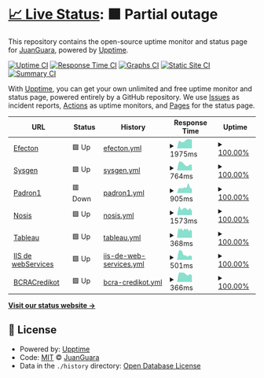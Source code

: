 # [📈 Live Status](https://juanguara.github.io/upptime): <!--live status--> **🟧 Partial outage**

This repository contains the open-source uptime monitor and status page for [JuanGuara](https://juanguara.github.io/upptime), powered by [Upptime](https://github.com/upptime/upptime).

[![Uptime CI](https://github.com/juanguara/upptime/workflows/Uptime%20CI/badge.svg)](https://github.com/juanguara/upptime/actions?query=workflow%3A%22Uptime+CI%22)
[![Response Time CI](https://github.com/juanguara/upptime/workflows/Response%20Time%20CI/badge.svg)](https://github.com/juanguara/upptime/actions?query=workflow%3A%22Response+Time+CI%22)
[![Graphs CI](https://github.com/juanguara/upptime/workflows/Graphs%20CI/badge.svg)](https://github.com/juanguara/upptime/actions?query=workflow%3A%22Graphs+CI%22)
[![Static Site CI](https://github.com/juanguara/upptime/workflows/Static%20Site%20CI/badge.svg)](https://github.com/juanguara/upptime/actions?query=workflow%3A%22Static+Site+CI%22)
[![Summary CI](https://github.com/juanguara/upptime/workflows/Summary%20CI/badge.svg)](https://github.com/juanguara/upptime/actions?query=workflow%3A%22Summary+CI%22)

With [Upptime](https://upptime.js.org), you can get your own unlimited and free uptime monitor and status page, powered entirely by a GitHub repository. We use [Issues](https://github.com/juanguara/upptime/issues) as incident reports, [Actions](https://github.com/juanguara/upptime/actions) as uptime monitors, and [Pages](https://juanguara.github.io/upptime) for the status page.

<!--start: status pages-->
<!-- This summary is generated by Upptime (https://github.com/upptime/upptime) -->
<!-- Do not edit this manually, your changes will be overwritten -->
<!-- prettier-ignore -->
| URL | Status | History | Response Time | Uptime |
| --- | ------ | ------- | ------------- | ------ |
| <img alt="" src="https://favicons.githubusercontent.com/prestamo.efecton.com.ar" height="13"> [Efecton](https://prestamo.efecton.com.ar) | 🟩 Up | [efecton.yml](https://github.com/juanguara/upptime/commits/HEAD/history/efecton.yml) | <details><summary><img alt="Response time graph" src="./graphs/efecton/response-time-week.png" height="20"> 1975ms</summary><br><a href="https://juanguara.github.io/upptime/history/efecton"><img alt="Response time 1879" src="https://img.shields.io/endpoint?url=https%3A%2F%2Fraw.githubusercontent.com%2Fjuanguara%2Fupptime%2FHEAD%2Fapi%2Fefecton%2Fresponse-time.json"></a><br><a href="https://juanguara.github.io/upptime/history/efecton"><img alt="24-hour response time 2197" src="https://img.shields.io/endpoint?url=https%3A%2F%2Fraw.githubusercontent.com%2Fjuanguara%2Fupptime%2FHEAD%2Fapi%2Fefecton%2Fresponse-time-day.json"></a><br><a href="https://juanguara.github.io/upptime/history/efecton"><img alt="7-day response time 1975" src="https://img.shields.io/endpoint?url=https%3A%2F%2Fraw.githubusercontent.com%2Fjuanguara%2Fupptime%2FHEAD%2Fapi%2Fefecton%2Fresponse-time-week.json"></a><br><a href="https://juanguara.github.io/upptime/history/efecton"><img alt="30-day response time 2035" src="https://img.shields.io/endpoint?url=https%3A%2F%2Fraw.githubusercontent.com%2Fjuanguara%2Fupptime%2FHEAD%2Fapi%2Fefecton%2Fresponse-time-month.json"></a><br><a href="https://juanguara.github.io/upptime/history/efecton"><img alt="1-year response time 1879" src="https://img.shields.io/endpoint?url=https%3A%2F%2Fraw.githubusercontent.com%2Fjuanguara%2Fupptime%2FHEAD%2Fapi%2Fefecton%2Fresponse-time-year.json"></a></details> | <details><summary><a href="https://juanguara.github.io/upptime/history/efecton">100.00%</a></summary><a href="https://juanguara.github.io/upptime/history/efecton"><img alt="All-time uptime 100.00%" src="https://img.shields.io/endpoint?url=https%3A%2F%2Fraw.githubusercontent.com%2Fjuanguara%2Fupptime%2FHEAD%2Fapi%2Fefecton%2Fuptime.json"></a><br><a href="https://juanguara.github.io/upptime/history/efecton"><img alt="24-hour uptime 100.00%" src="https://img.shields.io/endpoint?url=https%3A%2F%2Fraw.githubusercontent.com%2Fjuanguara%2Fupptime%2FHEAD%2Fapi%2Fefecton%2Fuptime-day.json"></a><br><a href="https://juanguara.github.io/upptime/history/efecton"><img alt="7-day uptime 100.00%" src="https://img.shields.io/endpoint?url=https%3A%2F%2Fraw.githubusercontent.com%2Fjuanguara%2Fupptime%2FHEAD%2Fapi%2Fefecton%2Fuptime-week.json"></a><br><a href="https://juanguara.github.io/upptime/history/efecton"><img alt="30-day uptime 100.00%" src="https://img.shields.io/endpoint?url=https%3A%2F%2Fraw.githubusercontent.com%2Fjuanguara%2Fupptime%2FHEAD%2Fapi%2Fefecton%2Fuptime-month.json"></a><br><a href="https://juanguara.github.io/upptime/history/efecton"><img alt="1-year uptime 100.00%" src="https://img.shields.io/endpoint?url=https%3A%2F%2Fraw.githubusercontent.com%2Fjuanguara%2Fupptime%2FHEAD%2Fapi%2Fefecton%2Fuptime-year.json"></a></details>
| <img alt="" src="https://favicons.githubusercontent.com/sms.cooperativacredikot.com.ar" height="13"> [Sysgen](http://sms.cooperativacredikot.com.ar/hgesmedmain.aspx) | 🟩 Up | [sysgen.yml](https://github.com/juanguara/upptime/commits/HEAD/history/sysgen.yml) | <details><summary><img alt="Response time graph" src="./graphs/sysgen/response-time-week.png" height="20"> 764ms</summary><br><a href="https://juanguara.github.io/upptime/history/sysgen"><img alt="Response time 986" src="https://img.shields.io/endpoint?url=https%3A%2F%2Fraw.githubusercontent.com%2Fjuanguara%2Fupptime%2FHEAD%2Fapi%2Fsysgen%2Fresponse-time.json"></a><br><a href="https://juanguara.github.io/upptime/history/sysgen"><img alt="24-hour response time 642" src="https://img.shields.io/endpoint?url=https%3A%2F%2Fraw.githubusercontent.com%2Fjuanguara%2Fupptime%2FHEAD%2Fapi%2Fsysgen%2Fresponse-time-day.json"></a><br><a href="https://juanguara.github.io/upptime/history/sysgen"><img alt="7-day response time 764" src="https://img.shields.io/endpoint?url=https%3A%2F%2Fraw.githubusercontent.com%2Fjuanguara%2Fupptime%2FHEAD%2Fapi%2Fsysgen%2Fresponse-time-week.json"></a><br><a href="https://juanguara.github.io/upptime/history/sysgen"><img alt="30-day response time 983" src="https://img.shields.io/endpoint?url=https%3A%2F%2Fraw.githubusercontent.com%2Fjuanguara%2Fupptime%2FHEAD%2Fapi%2Fsysgen%2Fresponse-time-month.json"></a><br><a href="https://juanguara.github.io/upptime/history/sysgen"><img alt="1-year response time 986" src="https://img.shields.io/endpoint?url=https%3A%2F%2Fraw.githubusercontent.com%2Fjuanguara%2Fupptime%2FHEAD%2Fapi%2Fsysgen%2Fresponse-time-year.json"></a></details> | <details><summary><a href="https://juanguara.github.io/upptime/history/sysgen">100.00%</a></summary><a href="https://juanguara.github.io/upptime/history/sysgen"><img alt="All-time uptime 99.95%" src="https://img.shields.io/endpoint?url=https%3A%2F%2Fraw.githubusercontent.com%2Fjuanguara%2Fupptime%2FHEAD%2Fapi%2Fsysgen%2Fuptime.json"></a><br><a href="https://juanguara.github.io/upptime/history/sysgen"><img alt="24-hour uptime 100.00%" src="https://img.shields.io/endpoint?url=https%3A%2F%2Fraw.githubusercontent.com%2Fjuanguara%2Fupptime%2FHEAD%2Fapi%2Fsysgen%2Fuptime-day.json"></a><br><a href="https://juanguara.github.io/upptime/history/sysgen"><img alt="7-day uptime 100.00%" src="https://img.shields.io/endpoint?url=https%3A%2F%2Fraw.githubusercontent.com%2Fjuanguara%2Fupptime%2FHEAD%2Fapi%2Fsysgen%2Fuptime-week.json"></a><br><a href="https://juanguara.github.io/upptime/history/sysgen"><img alt="30-day uptime 99.92%" src="https://img.shields.io/endpoint?url=https%3A%2F%2Fraw.githubusercontent.com%2Fjuanguara%2Fupptime%2FHEAD%2Fapi%2Fsysgen%2Fuptime-month.json"></a><br><a href="https://juanguara.github.io/upptime/history/sysgen"><img alt="1-year uptime 99.95%" src="https://img.shields.io/endpoint?url=https%3A%2F%2Fraw.githubusercontent.com%2Fjuanguara%2Fupptime%2FHEAD%2Fapi%2Fsysgen%2Fuptime-year.json"></a></details>
| <img alt="" src="https://favicons.githubusercontent.com/padronbcra.dyndns.info" height="13"> [Padron1](http://padronbcra.dyndns.info:9999/aconsultapaws.aspx?WSDL) | 🟥 Down | [padron1.yml](https://github.com/juanguara/upptime/commits/HEAD/history/padron1.yml) | <details><summary><img alt="Response time graph" src="./graphs/padron1/response-time-week.png" height="20"> 905ms</summary><br><a href="https://juanguara.github.io/upptime/history/padron1"><img alt="Response time 766" src="https://img.shields.io/endpoint?url=https%3A%2F%2Fraw.githubusercontent.com%2Fjuanguara%2Fupptime%2FHEAD%2Fapi%2Fpadron1%2Fresponse-time.json"></a><br><a href="https://juanguara.github.io/upptime/history/padron1"><img alt="24-hour response time 675" src="https://img.shields.io/endpoint?url=https%3A%2F%2Fraw.githubusercontent.com%2Fjuanguara%2Fupptime%2FHEAD%2Fapi%2Fpadron1%2Fresponse-time-day.json"></a><br><a href="https://juanguara.github.io/upptime/history/padron1"><img alt="7-day response time 905" src="https://img.shields.io/endpoint?url=https%3A%2F%2Fraw.githubusercontent.com%2Fjuanguara%2Fupptime%2FHEAD%2Fapi%2Fpadron1%2Fresponse-time-week.json"></a><br><a href="https://juanguara.github.io/upptime/history/padron1"><img alt="30-day response time 837" src="https://img.shields.io/endpoint?url=https%3A%2F%2Fraw.githubusercontent.com%2Fjuanguara%2Fupptime%2FHEAD%2Fapi%2Fpadron1%2Fresponse-time-month.json"></a><br><a href="https://juanguara.github.io/upptime/history/padron1"><img alt="1-year response time 766" src="https://img.shields.io/endpoint?url=https%3A%2F%2Fraw.githubusercontent.com%2Fjuanguara%2Fupptime%2FHEAD%2Fapi%2Fpadron1%2Fresponse-time-year.json"></a></details> | <details><summary><a href="https://juanguara.github.io/upptime/history/padron1">100.00%</a></summary><a href="https://juanguara.github.io/upptime/history/padron1"><img alt="All-time uptime 99.65%" src="https://img.shields.io/endpoint?url=https%3A%2F%2Fraw.githubusercontent.com%2Fjuanguara%2Fupptime%2FHEAD%2Fapi%2Fpadron1%2Fuptime.json"></a><br><a href="https://juanguara.github.io/upptime/history/padron1"><img alt="24-hour uptime 99.99%" src="https://img.shields.io/endpoint?url=https%3A%2F%2Fraw.githubusercontent.com%2Fjuanguara%2Fupptime%2FHEAD%2Fapi%2Fpadron1%2Fuptime-day.json"></a><br><a href="https://juanguara.github.io/upptime/history/padron1"><img alt="7-day uptime 100.00%" src="https://img.shields.io/endpoint?url=https%3A%2F%2Fraw.githubusercontent.com%2Fjuanguara%2Fupptime%2FHEAD%2Fapi%2Fpadron1%2Fuptime-week.json"></a><br><a href="https://juanguara.github.io/upptime/history/padron1"><img alt="30-day uptime 99.65%" src="https://img.shields.io/endpoint?url=https%3A%2F%2Fraw.githubusercontent.com%2Fjuanguara%2Fupptime%2FHEAD%2Fapi%2Fpadron1%2Fuptime-month.json"></a><br><a href="https://juanguara.github.io/upptime/history/padron1"><img alt="1-year uptime 99.65%" src="https://img.shields.io/endpoint?url=https%3A%2F%2Fraw.githubusercontent.com%2Fjuanguara%2Fupptime%2FHEAD%2Fapi%2Fpadron1%2Fuptime-year.json"></a></details>
| <img alt="" src="https://favicons.githubusercontent.com/ws02.nosis.com" height="13"> [Nosis](https://ws02.nosis.com/soap11) | 🟩 Up | [nosis.yml](https://github.com/juanguara/upptime/commits/HEAD/history/nosis.yml) | <details><summary><img alt="Response time graph" src="./graphs/nosis/response-time-week.png" height="20"> 1573ms</summary><br><a href="https://juanguara.github.io/upptime/history/nosis"><img alt="Response time 1639" src="https://img.shields.io/endpoint?url=https%3A%2F%2Fraw.githubusercontent.com%2Fjuanguara%2Fupptime%2FHEAD%2Fapi%2Fnosis%2Fresponse-time.json"></a><br><a href="https://juanguara.github.io/upptime/history/nosis"><img alt="24-hour response time 1081" src="https://img.shields.io/endpoint?url=https%3A%2F%2Fraw.githubusercontent.com%2Fjuanguara%2Fupptime%2FHEAD%2Fapi%2Fnosis%2Fresponse-time-day.json"></a><br><a href="https://juanguara.github.io/upptime/history/nosis"><img alt="7-day response time 1573" src="https://img.shields.io/endpoint?url=https%3A%2F%2Fraw.githubusercontent.com%2Fjuanguara%2Fupptime%2FHEAD%2Fapi%2Fnosis%2Fresponse-time-week.json"></a><br><a href="https://juanguara.github.io/upptime/history/nosis"><img alt="30-day response time 1662" src="https://img.shields.io/endpoint?url=https%3A%2F%2Fraw.githubusercontent.com%2Fjuanguara%2Fupptime%2FHEAD%2Fapi%2Fnosis%2Fresponse-time-month.json"></a><br><a href="https://juanguara.github.io/upptime/history/nosis"><img alt="1-year response time 1639" src="https://img.shields.io/endpoint?url=https%3A%2F%2Fraw.githubusercontent.com%2Fjuanguara%2Fupptime%2FHEAD%2Fapi%2Fnosis%2Fresponse-time-year.json"></a></details> | <details><summary><a href="https://juanguara.github.io/upptime/history/nosis">100.00%</a></summary><a href="https://juanguara.github.io/upptime/history/nosis"><img alt="All-time uptime 100.00%" src="https://img.shields.io/endpoint?url=https%3A%2F%2Fraw.githubusercontent.com%2Fjuanguara%2Fupptime%2FHEAD%2Fapi%2Fnosis%2Fuptime.json"></a><br><a href="https://juanguara.github.io/upptime/history/nosis"><img alt="24-hour uptime 100.00%" src="https://img.shields.io/endpoint?url=https%3A%2F%2Fraw.githubusercontent.com%2Fjuanguara%2Fupptime%2FHEAD%2Fapi%2Fnosis%2Fuptime-day.json"></a><br><a href="https://juanguara.github.io/upptime/history/nosis"><img alt="7-day uptime 100.00%" src="https://img.shields.io/endpoint?url=https%3A%2F%2Fraw.githubusercontent.com%2Fjuanguara%2Fupptime%2FHEAD%2Fapi%2Fnosis%2Fuptime-week.json"></a><br><a href="https://juanguara.github.io/upptime/history/nosis"><img alt="30-day uptime 100.00%" src="https://img.shields.io/endpoint?url=https%3A%2F%2Fraw.githubusercontent.com%2Fjuanguara%2Fupptime%2FHEAD%2Fapi%2Fnosis%2Fuptime-month.json"></a><br><a href="https://juanguara.github.io/upptime/history/nosis"><img alt="1-year uptime 100.00%" src="https://img.shields.io/endpoint?url=https%3A%2F%2Fraw.githubusercontent.com%2Fjuanguara%2Fupptime%2FHEAD%2Fapi%2Fnosis%2Fuptime-year.json"></a></details>
| <img alt="" src="https://favicons.githubusercontent.com/200.10.100.224" height="13"> [Tableau](http://200.10.100.224:8000/) | 🟩 Up | [tableau.yml](https://github.com/juanguara/upptime/commits/HEAD/history/tableau.yml) | <details><summary><img alt="Response time graph" src="./graphs/tableau/response-time-week.png" height="20"> 368ms</summary><br><a href="https://juanguara.github.io/upptime/history/tableau"><img alt="Response time 374" src="https://img.shields.io/endpoint?url=https%3A%2F%2Fraw.githubusercontent.com%2Fjuanguara%2Fupptime%2FHEAD%2Fapi%2Ftableau%2Fresponse-time.json"></a><br><a href="https://juanguara.github.io/upptime/history/tableau"><img alt="24-hour response time 347" src="https://img.shields.io/endpoint?url=https%3A%2F%2Fraw.githubusercontent.com%2Fjuanguara%2Fupptime%2FHEAD%2Fapi%2Ftableau%2Fresponse-time-day.json"></a><br><a href="https://juanguara.github.io/upptime/history/tableau"><img alt="7-day response time 368" src="https://img.shields.io/endpoint?url=https%3A%2F%2Fraw.githubusercontent.com%2Fjuanguara%2Fupptime%2FHEAD%2Fapi%2Ftableau%2Fresponse-time-week.json"></a><br><a href="https://juanguara.github.io/upptime/history/tableau"><img alt="30-day response time 381" src="https://img.shields.io/endpoint?url=https%3A%2F%2Fraw.githubusercontent.com%2Fjuanguara%2Fupptime%2FHEAD%2Fapi%2Ftableau%2Fresponse-time-month.json"></a><br><a href="https://juanguara.github.io/upptime/history/tableau"><img alt="1-year response time 374" src="https://img.shields.io/endpoint?url=https%3A%2F%2Fraw.githubusercontent.com%2Fjuanguara%2Fupptime%2FHEAD%2Fapi%2Ftableau%2Fresponse-time-year.json"></a></details> | <details><summary><a href="https://juanguara.github.io/upptime/history/tableau">100.00%</a></summary><a href="https://juanguara.github.io/upptime/history/tableau"><img alt="All-time uptime 99.97%" src="https://img.shields.io/endpoint?url=https%3A%2F%2Fraw.githubusercontent.com%2Fjuanguara%2Fupptime%2FHEAD%2Fapi%2Ftableau%2Fuptime.json"></a><br><a href="https://juanguara.github.io/upptime/history/tableau"><img alt="24-hour uptime 100.00%" src="https://img.shields.io/endpoint?url=https%3A%2F%2Fraw.githubusercontent.com%2Fjuanguara%2Fupptime%2FHEAD%2Fapi%2Ftableau%2Fuptime-day.json"></a><br><a href="https://juanguara.github.io/upptime/history/tableau"><img alt="7-day uptime 100.00%" src="https://img.shields.io/endpoint?url=https%3A%2F%2Fraw.githubusercontent.com%2Fjuanguara%2Fupptime%2FHEAD%2Fapi%2Ftableau%2Fuptime-week.json"></a><br><a href="https://juanguara.github.io/upptime/history/tableau"><img alt="30-day uptime 99.96%" src="https://img.shields.io/endpoint?url=https%3A%2F%2Fraw.githubusercontent.com%2Fjuanguara%2Fupptime%2FHEAD%2Fapi%2Ftableau%2Fuptime-month.json"></a><br><a href="https://juanguara.github.io/upptime/history/tableau"><img alt="1-year uptime 99.97%" src="https://img.shields.io/endpoint?url=https%3A%2F%2Fraw.githubusercontent.com%2Fjuanguara%2Fupptime%2FHEAD%2Fapi%2Ftableau%2Fuptime-year.json"></a></details>
| <img alt="" src="https://favicons.githubusercontent.com/200.32.52.130" height="13"> [IIS de webServices](http://200.32.52.130:8088/hgesmedmain.aspx) | 🟩 Up | [iis-de-web-services.yml](https://github.com/juanguara/upptime/commits/HEAD/history/iis-de-web-services.yml) | <details><summary><img alt="Response time graph" src="./graphs/iis-de-web-services/response-time-week.png" height="20"> 501ms</summary><br><a href="https://juanguara.github.io/upptime/history/iis-de-web-services"><img alt="Response time 781" src="https://img.shields.io/endpoint?url=https%3A%2F%2Fraw.githubusercontent.com%2Fjuanguara%2Fupptime%2FHEAD%2Fapi%2Fiis-de-web-services%2Fresponse-time.json"></a><br><a href="https://juanguara.github.io/upptime/history/iis-de-web-services"><img alt="24-hour response time 305" src="https://img.shields.io/endpoint?url=https%3A%2F%2Fraw.githubusercontent.com%2Fjuanguara%2Fupptime%2FHEAD%2Fapi%2Fiis-de-web-services%2Fresponse-time-day.json"></a><br><a href="https://juanguara.github.io/upptime/history/iis-de-web-services"><img alt="7-day response time 501" src="https://img.shields.io/endpoint?url=https%3A%2F%2Fraw.githubusercontent.com%2Fjuanguara%2Fupptime%2FHEAD%2Fapi%2Fiis-de-web-services%2Fresponse-time-week.json"></a><br><a href="https://juanguara.github.io/upptime/history/iis-de-web-services"><img alt="30-day response time 761" src="https://img.shields.io/endpoint?url=https%3A%2F%2Fraw.githubusercontent.com%2Fjuanguara%2Fupptime%2FHEAD%2Fapi%2Fiis-de-web-services%2Fresponse-time-month.json"></a><br><a href="https://juanguara.github.io/upptime/history/iis-de-web-services"><img alt="1-year response time 781" src="https://img.shields.io/endpoint?url=https%3A%2F%2Fraw.githubusercontent.com%2Fjuanguara%2Fupptime%2FHEAD%2Fapi%2Fiis-de-web-services%2Fresponse-time-year.json"></a></details> | <details><summary><a href="https://juanguara.github.io/upptime/history/iis-de-web-services">100.00%</a></summary><a href="https://juanguara.github.io/upptime/history/iis-de-web-services"><img alt="All-time uptime 100.00%" src="https://img.shields.io/endpoint?url=https%3A%2F%2Fraw.githubusercontent.com%2Fjuanguara%2Fupptime%2FHEAD%2Fapi%2Fiis-de-web-services%2Fuptime.json"></a><br><a href="https://juanguara.github.io/upptime/history/iis-de-web-services"><img alt="24-hour uptime 100.00%" src="https://img.shields.io/endpoint?url=https%3A%2F%2Fraw.githubusercontent.com%2Fjuanguara%2Fupptime%2FHEAD%2Fapi%2Fiis-de-web-services%2Fuptime-day.json"></a><br><a href="https://juanguara.github.io/upptime/history/iis-de-web-services"><img alt="7-day uptime 100.00%" src="https://img.shields.io/endpoint?url=https%3A%2F%2Fraw.githubusercontent.com%2Fjuanguara%2Fupptime%2FHEAD%2Fapi%2Fiis-de-web-services%2Fuptime-week.json"></a><br><a href="https://juanguara.github.io/upptime/history/iis-de-web-services"><img alt="30-day uptime 100.00%" src="https://img.shields.io/endpoint?url=https%3A%2F%2Fraw.githubusercontent.com%2Fjuanguara%2Fupptime%2FHEAD%2Fapi%2Fiis-de-web-services%2Fuptime-month.json"></a><br><a href="https://juanguara.github.io/upptime/history/iis-de-web-services"><img alt="1-year uptime 100.00%" src="https://img.shields.io/endpoint?url=https%3A%2F%2Fraw.githubusercontent.com%2Fjuanguara%2Fupptime%2FHEAD%2Fapi%2Fiis-de-web-services%2Fuptime-year.json"></a></details>
| <img alt="" src="https://favicons.githubusercontent.com/119.8.75.65" height="13"> [BCRACredikot](http://119.8.75.65:9999/aconsultapaws.aspx) | 🟩 Up | [bcra-credikot.yml](https://github.com/juanguara/upptime/commits/HEAD/history/bcra-credikot.yml) | <details><summary><img alt="Response time graph" src="./graphs/bcra-credikot/response-time-week.png" height="20"> 366ms</summary><br><a href="https://juanguara.github.io/upptime/history/bcra-credikot"><img alt="Response time 383" src="https://img.shields.io/endpoint?url=https%3A%2F%2Fraw.githubusercontent.com%2Fjuanguara%2Fupptime%2FHEAD%2Fapi%2Fbcra-credikot%2Fresponse-time.json"></a><br><a href="https://juanguara.github.io/upptime/history/bcra-credikot"><img alt="24-hour response time 294" src="https://img.shields.io/endpoint?url=https%3A%2F%2Fraw.githubusercontent.com%2Fjuanguara%2Fupptime%2FHEAD%2Fapi%2Fbcra-credikot%2Fresponse-time-day.json"></a><br><a href="https://juanguara.github.io/upptime/history/bcra-credikot"><img alt="7-day response time 366" src="https://img.shields.io/endpoint?url=https%3A%2F%2Fraw.githubusercontent.com%2Fjuanguara%2Fupptime%2FHEAD%2Fapi%2Fbcra-credikot%2Fresponse-time-week.json"></a><br><a href="https://juanguara.github.io/upptime/history/bcra-credikot"><img alt="30-day response time 379" src="https://img.shields.io/endpoint?url=https%3A%2F%2Fraw.githubusercontent.com%2Fjuanguara%2Fupptime%2FHEAD%2Fapi%2Fbcra-credikot%2Fresponse-time-month.json"></a><br><a href="https://juanguara.github.io/upptime/history/bcra-credikot"><img alt="1-year response time 383" src="https://img.shields.io/endpoint?url=https%3A%2F%2Fraw.githubusercontent.com%2Fjuanguara%2Fupptime%2FHEAD%2Fapi%2Fbcra-credikot%2Fresponse-time-year.json"></a></details> | <details><summary><a href="https://juanguara.github.io/upptime/history/bcra-credikot">100.00%</a></summary><a href="https://juanguara.github.io/upptime/history/bcra-credikot"><img alt="All-time uptime 100.00%" src="https://img.shields.io/endpoint?url=https%3A%2F%2Fraw.githubusercontent.com%2Fjuanguara%2Fupptime%2FHEAD%2Fapi%2Fbcra-credikot%2Fuptime.json"></a><br><a href="https://juanguara.github.io/upptime/history/bcra-credikot"><img alt="24-hour uptime 100.00%" src="https://img.shields.io/endpoint?url=https%3A%2F%2Fraw.githubusercontent.com%2Fjuanguara%2Fupptime%2FHEAD%2Fapi%2Fbcra-credikot%2Fuptime-day.json"></a><br><a href="https://juanguara.github.io/upptime/history/bcra-credikot"><img alt="7-day uptime 100.00%" src="https://img.shields.io/endpoint?url=https%3A%2F%2Fraw.githubusercontent.com%2Fjuanguara%2Fupptime%2FHEAD%2Fapi%2Fbcra-credikot%2Fuptime-week.json"></a><br><a href="https://juanguara.github.io/upptime/history/bcra-credikot"><img alt="30-day uptime 100.00%" src="https://img.shields.io/endpoint?url=https%3A%2F%2Fraw.githubusercontent.com%2Fjuanguara%2Fupptime%2FHEAD%2Fapi%2Fbcra-credikot%2Fuptime-month.json"></a><br><a href="https://juanguara.github.io/upptime/history/bcra-credikot"><img alt="1-year uptime 100.00%" src="https://img.shields.io/endpoint?url=https%3A%2F%2Fraw.githubusercontent.com%2Fjuanguara%2Fupptime%2FHEAD%2Fapi%2Fbcra-credikot%2Fuptime-year.json"></a></details>

<!--end: status pages-->

[**Visit our status website →**](https://juanguara.github.io/upptime)

## 📄 License

- Powered by: [Upptime](https://github.com/upptime/upptime)
- Code: [MIT](./LICENSE) © [JuanGuara](https://juanguara.github.io/upptime)
- Data in the `./history` directory: [Open Database License](https://opendatacommons.org/licenses/odbl/1-0/)
